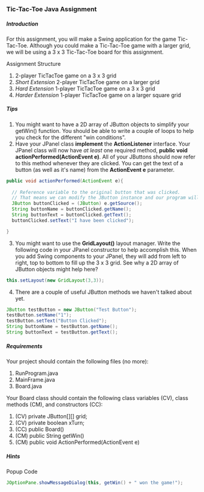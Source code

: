 ### Tic-Tac-Toe Java Assignment

##### Introduction
For this assignment, you will make a Swing application for the game Tic-Tac-Toe. Although you could make a Tic-Tac-Toe game with a
larger grid, we will be using a 3 x 3 Tic-Tac-Toe board for this assignment. 

Assignment Structure
1. 2-player TicTacToe game on a 3 x 3 grid
2. *Short Extension* 2-player TicTacToe game on a larger grid
2. *Hard Extension* 1-player TicTacToe game on a 3 x 3 grid
3. *Harder Extension* 1-player TicTacToe game on a larger square grid

##### Tips
1. You might want to have a 2D array of JButton objects to simplify your getWin() function. You should be able to write a couple of loops to help you check for the different "win conditions".
2. Have your JPanel class **implement** the **ActionListener** interface. Your JPanel class will now have *at least* one required method, **public void actionPerformed(ActionEvent e)**. All of your JButtons should now refer to this method whenever they are clicked. You can get the text of a button (as well as it's name) from the **ActionEvent e** parameter.
```java
public void actionPerformed(ActionEvent e){
  
  // Reference variable to the original button that was clicked. 
  // That means we can modify the JButton instance and our program will know what to do!
  JButton buttonClicked = (JButton) e.getSource();
  String buttonName = buttonClicked.getName();
  String buttonText = buttonClicked.getText();
  buttonClicked.setText("I have been clicked");

}
```
3. You might want to use the **GridLayout()** layout manager. Write the following code in your JPanel constructor to help accomplish this. When you add Swing components to your JPanel, they will add from left to right, top to bottom to fill up the 3 x 3 grid. See why a 2D array of JButton objects might help here?
```java
this.setLayout(new GridLayout(3,3));
```
4. There are a couple of useful JButton methods we haven't talked about yet.
```java
JButton testButton = new JButton("Test Button");
testButton.setName("1");
testButton.setText("Button Clicked");
String buttonName = testButton.getName();
String buttonText = testButton.getText();
```

##### Requirements
Your project should contain the following files (no more):
1. RunProgram.java
2. MainFrame.java
3. Board.java

Your Board class should contain the following class variables (CV), class methods (CM), and constructors (CC):
1. (CV) private JButton[][] grid;
2. (CV) private boolean xTurn;
3. (CC) public Board()
4. (CM) public String getWin()
5. (CM) public void ActionPerformed(ActionEvent e)

##### Hints
Popup Code
```java
JOptionPane.showMessageDialog(this, getWin() + " won the game!");
```
 
